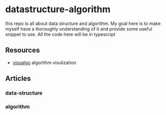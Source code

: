 # datastructure-algorithm
this repo is all about data structure and algorithm.
My goal here is to make myself have a thoroughly understanding of it and provide some useful snippet to use.
All the code here will be in typescript


## Resources
  - [visualgo](https://visualgo.net/en) algorithm visulization

## Articles
  ### data-structure
  ### algorithm

